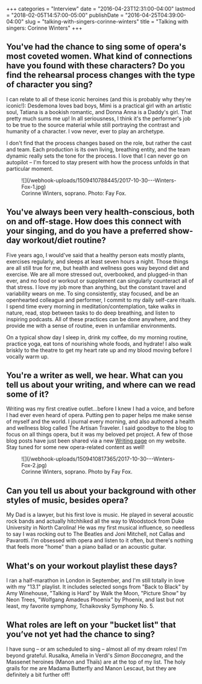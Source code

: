 +++
categories = "Interview"
date = "2016-04-23T12:31:00-04:00"
lastmod = "2018-02-05T14:57:00-05:00"
publishDate = "2016-04-25T04:39:00-04:00"
slug = "talking-with-singers-corinne-winters"
title = "Talking with singers: Corinne Winters"
+++

## You've had the chance to sing some of opera's most coveted women. What kind of connections have you found with these characters? Do you find the rehearsal process changes with the type of character you sing?

I can relate to all of these iconic heroines (and this is probably why they're iconic!): Desdemona loves bad boys, Mimì is a practical girl with an artistic soul, Tatiana is a bookish romantic, and Donna Anna is a Daddy's girl. That pretty much sums me up! In all seriousness, I think it's the performer's job to be true to the source material while still portraying the contrast and humanity of a character. I vow never, ever to play an archetype. 

I don't find that the process changes based on the role, but rather the cast and team. Each production is its own living, breathing entity, and the team dynamic really sets the tone for the process. I love that I can never go on autopilot – I'm forced to stay present with how the process unfolds in that particular moment.

<figure data-type="image">![](/webhook-uploads/1509410788445/2017-10-30---Winters-Fox-1.jpg)<figcaption>Corinne Winters, soprano. Photo: Fay Fox.</figcaption>
</figure>

## You've always been very health-conscious, both on and off-stage. How does this connect with your singing, and do you have a preferred show-day workout/diet routine?

Five years ago, I would've said that a healthy person eats mostly plants, exercises regularly, and sleeps at least seven hours a night. Those things are all still true for me, but health and wellness goes way beyond diet and exercise. We are all more stressed out, overbooked, and plugged-in than ever, and no food or workout or supplement can singularly counteract all of that stress. I love my job more than anything, but the constant travel and variability wears on me. To sing consistently, stay focused, and be an openhearted colleague and performer, I commit to my daily self-care rituals. I spend time every morning in meditation/contemplation, take walks in nature, read, stop between tasks to do deep breathing, and listen to inspiring podcasts. All of these practices can be done anywhere, and they provide me with a sense of routine, even in unfamiliar environments. 

On a typical show day I sleep in, drink my coffee, do my morning routine, practice yoga, eat tons of nourishing whole foods, and hydrate! I also walk briskly to the theatre to get my heart rate up and my blood moving before I vocally warm up.

## You're a writer as well, we hear. What can you tell us about your writing, and where can we read some of it?

Writing was my first creative outlet...before I knew I had a voice, and before I had ever even heard of opera. Putting pen to paper helps me make sense of myself and the world. I journal every morning, and also authored a health and wellness blog called The Artisan Traveler. I said goodbye to the blog to focus on all things opera, but it was my beloved pet project. A few of those blog posts have just been shared via a new [Writing page](http://corinnewinters.com/writing/) on my website. Stay tuned for some new opera-related content as well! 

<figure data-type="image">
![](/webhook-uploads/1509410817365/2017-10-30---Winters-Fox-2.jpg)<figcaption>Corinne Winters, soprano. Photo by Fay Fox.</figcaption>
</figure>

## Can you tell us about your background with other styles of music, besides opera?

My Dad is a lawyer, but his first love is music. He played in several acoustic rock bands and actually hitchhiked all the way to Woodstock from Duke University in North Carolina! He was my first musical influence, so needless to say I was rocking out to The Beatles and Joni Mitchell, not Callas and Pavarotti. I'm obsessed with opera and listen to it often, but there's nothing that feels more "home" than a piano ballad or an acoustic guitar. 

## What's on your workout playlist these days?

I ran a half-marathon in London in September, and I'm still totally in love with my "13.1" playlist. It includes selected songs from "Back to Black" by Amy Winehouse, "Talking is Hard" by Walk the Moon, "Picture Show" by Neon Trees, "Wolfgang Amadeus Phoenix" by Phoenix, and last but not least, my favorite symphony, Tchaikovsky Symphony No. 5. 

## What roles are left on your "bucket list" that you’ve not yet had the chance to sing?

I have sung – or am scheduled to sing – almost all of my dream roles! I'm beyond grateful. Rusalka, Amelia in Verdi's *Simon Boccanegra*, and the Massenet heroines (Manon and Thaïs) are at the top of my list. The holy grails for me are Madama Butterfly and Manon Lescaut, but they are definitely a bit further off!
